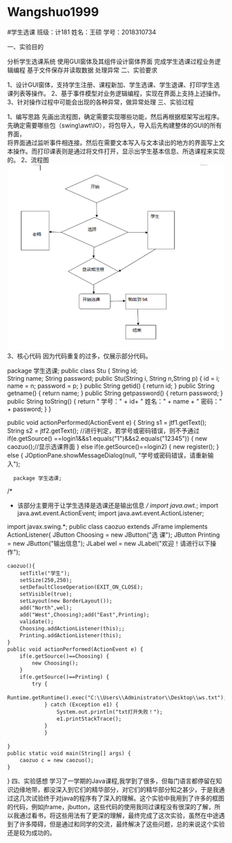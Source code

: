 # Wangshuo1999
#学生选课 班级：计181 姓名：王硕 学号：2018310734

一、实验目的

  分析学生选课系统
  使用GUI窗体及其组件设计窗体界面
  完成学生选课过程业务逻辑编程
  基于文件保存并读取数据
  处理异常
二、实验要求

1、设计GUI窗体，支持学生注册、课程新加、学生选课、学生退课、打印学生选课列表等操作。
2、基于事件模型对业务逻辑编程，实现在界面上支持上述操作。
3、针对操作过程中可能会出现的各种异常，做异常处理
三、实验过程

1、编写思路
    先画出流程图，确定需要实现哪些功能，然后再根据框架写出程序。先确定需要哪些包（swing\awt\IO），将包导入，导入后先构建整体的GUI的所有界面，         
将界面通过监听事件相连接。然后在需要文本写入与文本读出的地方的界面写上文本操作。而打印课表则是通过将文件打开，显示出学生基本信息、所选课程来实现
的。
2、流程图
![](https://github.com/ws1226395769/Wangshuo1999/blob/master/ws9.png)
3、核心代码
    因为代码重复的过多，仅展示部分代码。
   
package 学生选课;
public class Stu {
	String id;	
	String name;
	String password;
public Stu(String i, String n,String p) {
	    id = i;
	    name = n;
	    password = p;
	  }
	  public String getid() {
	    return id;
	  }
	  public String getname() {
	    return name;
	  }
	  public String getpassword() {
		  return password;
	  }
      public String toString() {
		   return "  学号：" + id+ " 姓名：" + name 
				   + " 密码：" + password;
		   }
}

public void actionPerformed(ActionEvent e) {
		String s1 = jtf1.getText();
		String s2 = jtf2.getText();
		//进行判定，若学号或密码错误，则不予通过
		if(e.getSource() ==login1&&s1.equals("1")&&s2.equals("12345")) {
			new caozuo();//显示选课界面
		} 
		else if(e.getSource()==login2) {
			new register();
			}
		else {
			JOptionPane.showMessageDialog(null, "学号或密码错误，请重新输入");
      
      package 学生选课;
/*
 * 该部分主要用于让学生选择是选课还是输出信息
 */
import java.awt.*;
import java.awt.event.ActionEvent;
import java.awt.event.ActionListener;

import javax.swing.*;
public class caozuo extends JFrame implements ActionListener{
	JButton Choosing = new JButton("选      课");
	JButton Printing = new JButton("输出信息");
	JLabel wel = new JLabel("欢迎！请进行以下操作");
	
	caozuo(){
		setTitle("学生");
		setSize(250,250);
		setDefaultCloseOperation(EXIT_ON_CLOSE);
		setVisible(true);
		setLayout(new BorderLayout());
		add("North",wel);
		add("West",Choosing);add("East",Printing);
		validate();
		Choosing.addActionListener(this);;
		Printing.addActionListener(this);
	}
	public void actionPerformed(ActionEvent e) {
		if(e.getSource()==Choosing) {
			new Choosing();
		}
		if(e.getSource()==Printing) {
			try {
				Runtime.getRuntime().exec("C:\\Users\\Administrator\\Desktop\\ws.txt");
				} catch (Exception e1) {
					System.out.println("txt打开失败！");
					e1.printStackTrace();
				}
				} 
	   
	}
	public static void main(String[] args) {
		caozuo c = new caozuo();
	}
}
四、实验感想
学习了一学期的Java课程,我学到了很多，但每门语言都停留在知识边缘地带，都没深入到它们的精华部分，对它们的精华部分知之甚少，于是我通过这几次试验终于对java的程序有了深入的理解。这个实验中我用到了许多的框图的代码，例如jframe，jbutton，这些代码的使用我同过课程没有很深的了解，所以我通过看书，将这些用法有了更深的理解，最终完成了这次实验，虽然在中途遇到了许多障碍，但是通过和同学的交流，最终解决了这些问题，总的来说这个实验还是较为成功的。
